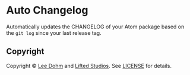 # Auto Changelog

Automatically updates the CHANGELOG of your Atom package based on the `git log` since your last release tag.

## Copyright

Copyright &copy; [Lee Dohm](http://www.lee-dohm.com) and [Lifted Studios](http://www.liftedstudios.com). See [LICENSE](https://github.com/lee-dohm/auto-changelog/blob/master/LICENSE.md) for details.
